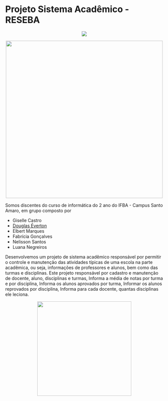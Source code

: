# Projeto Sistema Acadêmico - RESEBA

<p align="center">
<img src="http://img.shields.io/static/v1?label=STATUS&message=EM%20DESENVOLVIMENTO&color=GREEN&style=for-the-badge"/>
</p>

<div align="center">
<img src="https://user-images.githubusercontent.com/70817854/205476842-7eeb51c2-4383-4133-b00f-6e982ed64298.png" width="500px" />
</div>


Somos discentes do curso de informática do 2 ano do IFBA - Campus Santo Amaro, em grupo composto por 

- Giselle Castro 
- [Douglas Éverton](https://www.linkedin.com/in/douglaseverton112/)
- Elbert Marques
- Fabrícia Gonçalves
- Nelisson Santos
- Luana Negreiros

Desenvolvemos um projeto de sistema acadêmico responsável por permitir o controle e manutenção das atividades típicas de uma escola na parte acadêmica, ou seja, informações de professores e alunos, bem como das turmas e disciplinas. Este projeto responsável  por  cadastro e manutenção de docente, aluno, disciplinas e turmas, Informa a média de notas por turma e por disciplina, Informa os alunos aprovados por turma, Informar os alunos reprovados por disciplina, Informa para cada docente, quantas disciplinas ele leciona.

<div align="center">
<img src="https://user-images.githubusercontent.com/70817854/205476889-3781a8f7-0a9d-4efb-96a4-9fb4bcd97676.jpeg" width="300px" />
</div>
